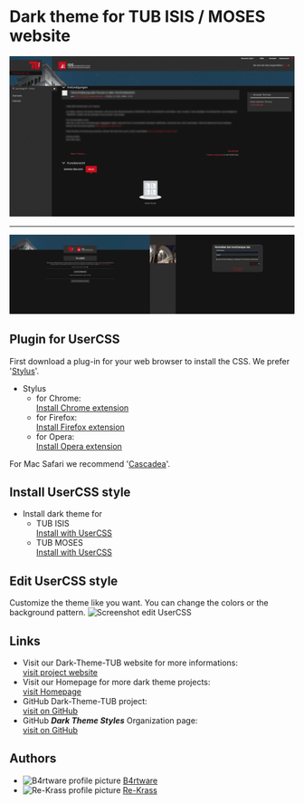 # Dark theme for TUB ISIS / MOSES website

<img src="https://raw.githubusercontent.com/Re-Krass/Dark-Theme-ISIS-TUB/master/images/Screenshot_1.png" target="_blank" alt="Screenshot main page"/>

-----

<img src="https://raw.githubusercontent.com/Re-Krass/Dark-Theme-ISIS-TUB/master/images/Screenshot_2-3.png" target="_blank" alt="Screenshot login pages"/>

## Plugin for UserCSS
First download a plug-in for your web browser to install the CSS. We prefer '[Stylus](https://github.com/openstyles/stylus)'. <br>
- Stylus <br>
  - for Chrome: <br>
[Install Chrome extension](https://chrome.google.com/webstore/detail/stylus/clngdbkpkpeebahjckkjfobafhncgmne) <br>
  - for Firefox: <br>
[Install Firefox extension](https://addons.mozilla.org/firefox/addon/styl-us/) <br>
  - for Opera: <br>
[Install Opera extension](https://addons.opera.com/extensions/details/stylus/) <br>

For Mac Safari we recommend '[Cascadea](https://cascadea.app/)'.

## Install UserCSS style
- Install dark theme for 
  - TUB ISIS <br>
  [Install with UserCSS](https://raw.githubusercontent.com/Re-Krass/Dark-Theme-ISIS-TUB/master/dark-theme-isis-tub.user.css)
  - TUB MOSES <br>
  [Install with UserCSS](https://raw.githubusercontent.com/Re-Krass/Dark-Theme-ISIS-TUB/master/dark-theme-moses-tub.user.css)

## Edit UserCSS style
Customize the theme like you want. You can change the colors or the background pattern.
<img src="https://raw.githubusercontent.com/dark-theme-styles/Dark-Theme-TUB/master/images/Screenshot_UserCSS/Screenshot_UserCSS_settings.PNG" target="_blank" alt="Screenshot edit UserCSS"/>

## Links
- Visit our Dark-Theme-TUB website for more informations: <br>
[visit project website](https://dark-theme-styles.github.io/Dark-Theme-TUB) <br>
- Visit our Homepage for more dark theme projects: <br>
[visit Homepage](https://dark-theme-styles.github.io) <br>
- GitHub Dark-Theme-TUB project: <br>
[visit on GitHub](https://github.com/dark-theme-styles/Dark-Theme-TUB) 
- GitHub _**Dark Theme Styles**_ Organization page: <br>
[visit on GitHub](https://github.com/dark-theme-styles) 

## Authors 
- <img src="https://avatars1.githubusercontent.com/u/34386047" height="15" alt="B4rtware profile picture" target="_blank"> [B4rtware](https://github.com/B4rtware) <br>
- <img src="https://avatars1.githubusercontent.com/u/38668040" height="15" alt="Re-Krass profile picture" target="_blank"> [Re-Krass](https://github.com/Re-Krass)
